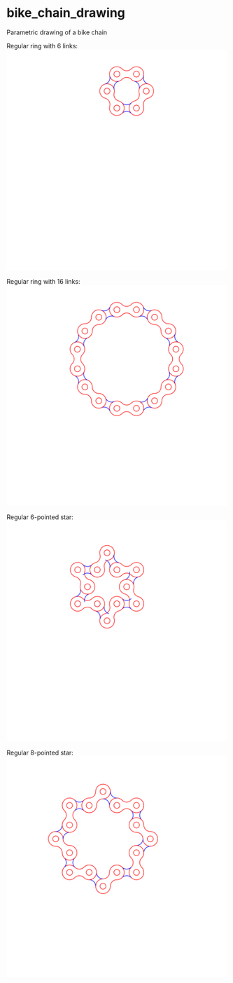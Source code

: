 # bike_chain_drawing
Parametric drawing of a bike chain

Regular ring with 6 links:
![Regular ring with 6 links](examples/six_links_ring.svg "Regular ring with 6 links")

Regular ring with 16 links:
![Regular ring with 16 links](examples/sixteen_links_ring.svg "Regular ring with 16 links")

Regular 6-pointed star:
![Regular 6-pointed star](examples/six_pointed_star.svg "Regular 6-pointed star")

Regular 8-pointed star:
![Regular 8-pointed star](examples/eight_pointed_star.svg "Regular 8-pointed star")
